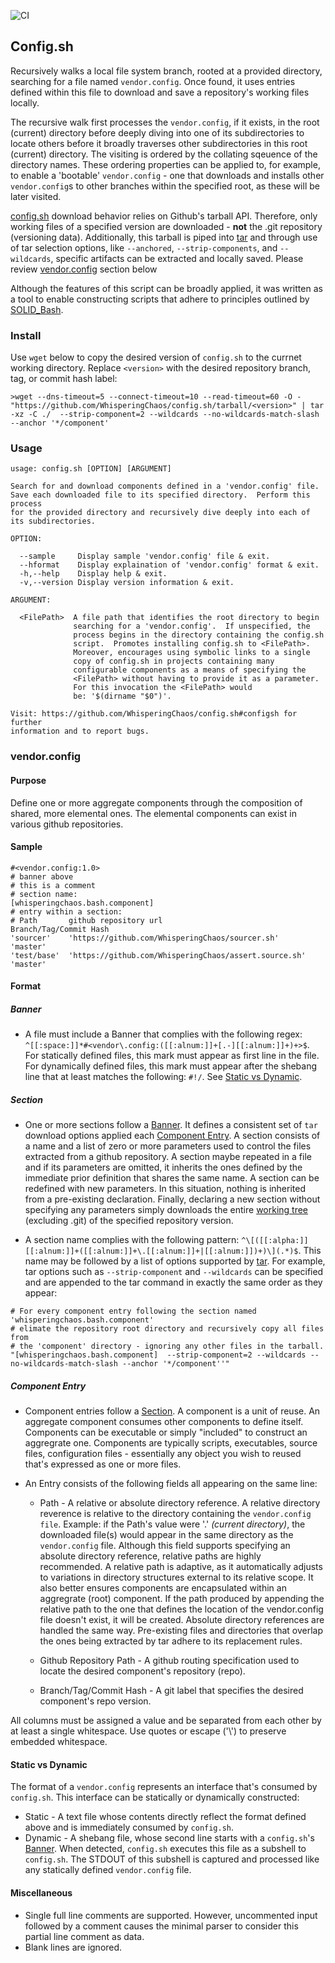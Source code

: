 ![CI](https://github.com/WhisperingChaos/config.sh/workflows/CI/badge.svg)

## Config.sh

Recursively walks a local file system branch, rooted at a provided directory, searching for a file named ```vendor.config```.  Once found, it uses entries defined within this file to download and save a repository's working files locally.

The recursive walk first processes the ```vendor.config```, if it exists, in the root (current) directory before deeply diving into one of its subdirectories to locate others before it broadly traverses other subdirectories in this root (current) directory.  The visiting is ordered by the collating sqeuence of the directory names.  These ordering properties can be applied to, for example, to enable a 'bootable' ```vendor.config``` - one that downloads and installs other ```vendor.config```s to other branches within the specified root, as these will be later visited.

[config.sh](./component) download behavior relies on Github's tarball API.  Therefore, only working files of a specified version are downloaded - **not** the .git repository (versioning data).  Additionally, this tarball is piped into [tar](http://manpages.ubuntu.com/manpages/bionic/man1/tar.1.html) and through use of tar selection options, like ```--anchored```, ```--strip-components```, and ```--wildcards```, specific artifacts can be extracted and locally saved.  Please review [vendor.config](#vendorconfig) section below 

Although the features of this script can be broadly applied, it was written as a tool to enable constructing scripts that adhere to principles outlined by [SOLID_Bash](https://github.com/WhisperingChaos/SOLID_Bash).

### Install

Use ```wget``` below to copy the desired version of ```config.sh``` to the currnet working directory.  Replace ```<version>``` with the desired repository branch, tag, or commit hash label:

```
>wget --dns-timeout=5 --connect-timeout=10 --read-timeout=60 -O - "https://github.com/WhisperingChaos/config.sh/tarball/<version>" | tar -xz -C ./  --strip-component=2 --wildcards --no-wildcards-match-slash --anchor '*/component'
```

### Usage

```
usage: config.sh [OPTION] [ARGUMENT]

Search for and download components defined in a 'vendor.config' file.
Save each downloaded file to its specified directory.  Perform this process
for the provided directory and recursively dive deeply into each of
its subdirectories. 

OPTION:

  --sample     Display sample 'vendor.config' file & exit.
  --hformat    Display explaination of 'vendor.config' format & exit.
  -h,--help    Display help & exit.
  -v,--version Display version information & exit.

ARGUMENT:

  <FilePath>  A file path that identifies the root directory to begin
              searching for a 'vendor.config'.  If unspecified, the
              process begins in the directory containing the config.sh
              script.  Promotes installing config.sh to <FilePath>.
              Moreover, encourages using symbolic links to a single 
              copy of config.sh in projects containing many
              configurable components as a means of specifying the
              <FilePath> without having to provide it as a parameter.
              For this invocation the <FilePath> would
              be: '$(dirname "$0")'.

Visit: https://github.com/WhisperingChaos/config.sh#configsh for further
information and to report bugs.

```

### vendor.config

#### Purpose

Define one or more aggregate components through the composition of shared, more elemental ones.  The elemental components can exist in various github repositories.

#### Sample

```
#<vendor.config:1.0>
# banner above
# this is a comment
# section name:
[whisperingchaos.bash.component]
# entry within a section:
# Path       github repository url                                  Branch/Tag/Commit Hash
'sourcer'    'https://github.com/WhisperingChaos/sourcer.sh'	    'master'
'test/base'  'https://github.com/WhisperingChaos/assert.source.sh'  'master'

```

#### Format

##### Banner

  - A file must include a Banner that complies with the following regex: ```^[[:space:]]*#<vendor\.config:([[:alnum:]]+[.-][[:alnum:]]+)+>$```. For statically defined files, this mark must appear as first line in the file. For dynamically defined files, this mark must appear after the shebang line that at least matches the following: ```#!/```.  See [Static vs Dynamic](#static-vs-dynamic).

##### Section 

  - One or more sections follow a [Banner](#banner).  It defines a consistent set of ```tar``` download options applied each [Component Entry](#component-entry).   A section consists of a name	and a list of zero or more parameters used to control the files extracted from a github repository.  A section maybe repeated in a file and if its parameters are omitted, it inherits the ones defined by the immediate prior definition that shares the same name.  A section can be redefined with new parameters.  In this situation, nothing is inherited from a pre-existing declaration.  Finally, declaring a new section without specifying any parameters simply downloads the entire [working tree](https://stackoverflow.com/questions/3689838/whats-the-difference-between-head-working-tree-and-index-in-git) (excluding .git) of the specified repository version.

  - A section name complies with the following pattern: ```^\[([[:alpha:]][[:alnum:]]+([[:alnum:]]+\.[[:alnum:]]+|[[:alnum:]])+)\](.*)$```.  This name may be followed by a list of options supported by [tar](http://manpages.ubuntu.com/manpages/bionic/man1/tar.1.html).  For example, tar options such as ```--strip-component``` and ```--wildcards``` can be specified and are appended to the tar command in exactly the same order as they appear:

```
# For every component entry following the section named 'whisperingchaos.bash.component'
# elimate the repository root directory and recursively copy all files from
# the 'component' directory - ignoring any other files in the tarball.
"[whisperingchaos.bash.component]  --strip-component=2 --wildcards --no-wildcards-match-slash --anchor '*/component''"
```

##### Component Entry

  - Component entries follow a [Section](#section).  A component is a unit of reuse.  An aggregate component consumes other components to define itself. Components can be executable or simply "included" to construct an aggregrate one.  Components are typically scripts, executables, source files, configuration files - essentially any object you wish to reused	that's expressed as one or more files.

  - An Entry consists of the following fields all appearing on the same line:

    - Path - A relative or absolute directory reference.  A relative directory reverence is relative to the directory containing the ```vendor.config file```.  Example: if the Path's value were '.' *(current directory)*, the downloaded file(s) would appear in the same directory as the ```vendor.config``` file.  Although this field supports specifying an absolute directory reference, relative paths are highly recommended.  A relative path is adaptive, as it automatically adjusts to variations in directory structures external to its relative scope.  It also better ensures components are encapsulated within an aggregrate (root) component.  If the path produced by appending the relative path to the one that defines the location of the vendor.config file doesn't exist, it will be created.  Absolute directory references are handled the same way.  Pre-existing files and directories that overlap the ones being extracted by tar adhere to its replacement rules.

    - Github Repository Path - A github routing specification used to locate the desired component's repository (repo).

    - Branch/Tag/Commit Hash - A git label that specifies the desired component's repo version.

All columns must be assigned a value and be separated from each other	by at least a single whitespace.  Use quotes or escape ('\\') to preserve embedded whitespace.

#### Static vs Dynamic

The format of a ```vendor.config``` represents an interface that's consumed by ```config.sh```.  This interface can be statically or dynamically constructed:
  - Static - A text file whose contents directly reflect the format defined above and is immediately consumed by ```config.sh```.
  - Dynamic - A shebang file, whose second line starts with a ```config.sh```'s [Banner](#banner).  When detected, ```config.sh``` executes this file as a subshell to ```config.sh```.  The STDOUT of this subshell is captured and processed like any statically defined ```vendor.config``` file.

#### Miscellaneous 

  - Single full line comments are supported.  However, uncommented input followed by a comment causes the minimal parser to consider this partial line comment as data.
  - Blank lines are ignored.
